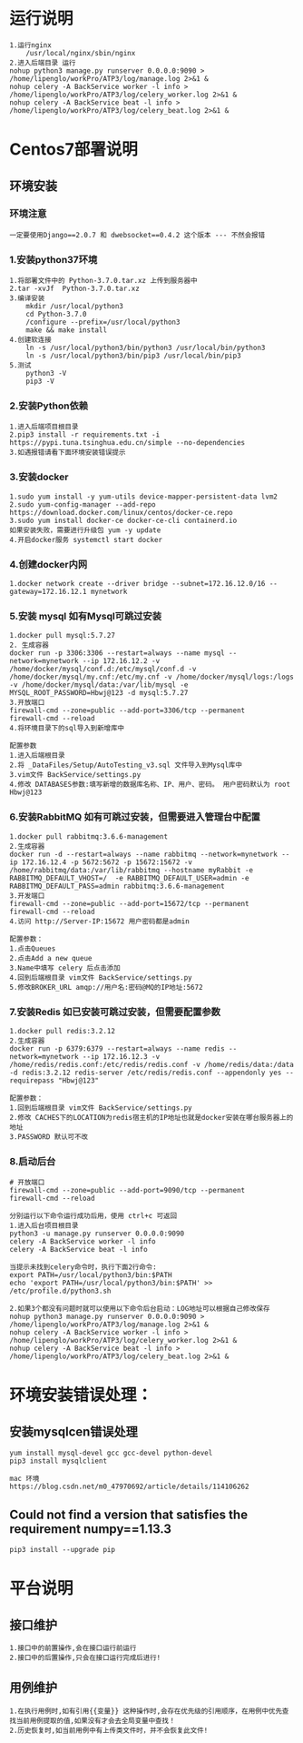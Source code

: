 # 运行说明
    1.运行nginx
        /usr/local/nginx/sbin/nginx
    2.进入后端目录 运行
    nohup python3 manage.py runserver 0.0.0.0:9090 > /home/lipenglo/workPro/ATP3/log/manage.log 2>&1 &
    nohup celery -A BackService worker -l info > /home/lipenglo/workPro/ATP3/log/celery_worker.log 2>&1 &
    nohup celery -A BackService beat -l info > /home/lipenglo/workPro/ATP3/log/celery_beat.log 2>&1 &

# Centos7部署说明
## 环境安装
### 环境注意
    一定要使用Django==2.0.7 和 dwebsocket==0.4.2 这个版本 --- 不然会报错

### 1.安装python37环境
    1.将部署文件中的 Python-3.7.0.tar.xz 上传到服务器中
    2.tar -xvJf  Python-3.7.0.tar.xz
    3.编译安装
        mkdir /usr/local/python3
        cd Python-3.7.0
        /configure --prefix=/usr/local/python3
        make && make install
    4.创建软连接
        ln -s /usr/local/python3/bin/python3 /usr/local/bin/python3
        ln -s /usr/local/python3/bin/pip3 /usr/local/bin/pip3
    5.测试
        python3 -V
        pip3 -V

### 2.安装Python依赖
    1.进入后端项目根目录
    2.pip3 install -r requirements.txt -i https://pypi.tuna.tsinghua.edu.cn/simple --no-dependencies
    3.如遇报错请看下面环境安装错误提示

### 3.安装docker
    1.sudo yum install -y yum-utils device-mapper-persistent-data lvm2
    2.sudo yum-config-manager --add-repo https://download.docker.com/linux/centos/docker-ce.repo
    3.sudo yum install docker-ce docker-ce-cli containerd.io
    如果安装失败，需要进行升级包 yum -y update
    4.开启docker服务 systemctl start docker

### 4.创建docker内网
    1.docker network create --driver bridge --subnet=172.16.12.0/16 --gateway=172.16.12.1 mynetwork

### 5.安装 mysql 如有Mysql可跳过安装
    1.docker pull mysql:5.7.27
    2. 生成容器
    docker run -p 3306:3306 --restart=always --name mysql --network=mynetwork --ip 172.16.12.2 -v /home/docker/mysql/conf.d:/etc/mysql/conf.d -v /home/docker/mysql/my.cnf:/etc/my.cnf -v /home/docker/mysql/logs:/logs -v /home/docker/mysql/data:/var/lib/mysql -e MYSQL_ROOT_PASSWORD=Hbwj@123 -d mysql:5.7.27
    3.开放端口
    firewall-cmd --zone=public --add-port=3306/tcp --permanent
    firewall-cmd --reload
    4.将环境目录下的sql导入到新增库中
    
    配置参数
    1.进入后端根目录
    2.将 _DataFiles/Setup/AutoTesting_v3.sql 文件导入到Mysql库中
    3.vim文件 BackService/settings.py
    4.修改 DATABASES参数:填写新增的数据库名称、IP、用户、密码。 用户密码默认为 root Hbwj@123

### 6.安装RabbitMQ 如有可跳过安装，但需要进入管理台中配置
    1.docker pull rabbitmq:3.6.6-management
    2.生成容器
    docker run -d --restart=always --name rabbitmq --network=mynetwork --ip 172.16.12.4 -p 5672:5672 -p 15672:15672 -v /home/rabbitmq/data:/var/lib/rabbitmq --hostname myRabbit -e RABBITMQ_DEFAULT_VHOST=/  -e RABBITMQ_DEFAULT_USER=admin -e RABBITMQ_DEFAULT_PASS=admin rabbitmq:3.6.6-management
    3.开发端口
    firewall-cmd --zone=public --add-port=15672/tcp --permanent
    firewall-cmd --reload
    4.访问 http://Server-IP:15672 用户密码都是admin

    配置参数：
    1.点击Queues
    2.点击Add a new queue
    3.Name中填写 celery 后点击添加
    4.回到后端根目录 vim文件 BackService/settings.py
    5.修改BROKER_URL amqp://用户名:密码@MQ的IP地址:5672

### 7.安装Redis 如已安装可跳过安装，但需要配置参数
    1.docker pull redis:3.2.12
    2.生成容器
    docker run -p 6379:6379 --restart=always --name redis --network=mynetwork --ip 172.16.12.3 -v /home/redis/redis.conf:/etc/redis/redis.conf -v /home/redis/data:/data -d redis:3.2.12 redis-server /etc/redis/redis.conf --appendonly yes --requirepass "Hbwj@123"
    
    配置参数：
    1.回到后端根目录 vim文件 BackService/settings.py
    2.修改 CACHES下的LOCATION为redis宿主机的IP地址也就是docker安装在哪台服务器上的地址
    3.PASSWORD 默认可不改

### 8.启动后台
    # 开放端口
    firewall-cmd --zone=public --add-port=9090/tcp --permanent
    firewall-cmd --reload

    分别运行以下命令运行成功后用，使用 ctrl+c 可返回 
    1.进入后台项目根目录
    python3 -u manage.py runserver 0.0.0.0:9090
    celery -A BackService worker -l info
    celery -A BackService beat -l info
    
    当提示未找到celery命令时，执行下面2行命令:
    export PATH=/usr/local/python3/bin:$PATH
    echo 'export PATH=/usr/local/python3/bin:$PATH' >> /etc/profile.d/python3.sh

    2.如果3个都没有问题时就可以使用以下命令后台启动：LOG地址可以根据自己修改保存
    nohup python3 manage.py runserver 0.0.0.0:9090 > /home/lipenglo/workPro/ATP3/log/manage.log 2>&1 &
    nohup celery -A BackService worker -l info > /home/lipenglo/workPro/ATP3/log/celery_worker.log 2>&1 &
    nohup celery -A BackService beat -l info > /home/lipenglo/workPro/ATP3/log/celery_beat.log 2>&1 &

# 环境安装错误处理：
## 安装mysqlcen错误处理
    yum install mysql-devel gcc gcc-devel python-devel
    pip3 install mysqlclient

    mac 环境 
    https://blog.csdn.net/m0_47970692/article/details/114106262

## Could not find a version that satisfies the requirement numpy==1.13.3
    pip3 install --upgrade pip

# 平台说明
## 接口维护
    1.接口中的前置操作,会在接口运行前运行
    2.接口中的后置操作,只会在接口运行完成后进行!

## 用例维护
    1.在执行用例时,如有引用{{变量}} 这种操作时,会存在优先级的引用顺序，在用例中优先查找当前用例提取的值,如果没有才会去全局变量中查找！
    2.历史恢复时,如当前用例中有上传类文件时，并不会恢复此文件!